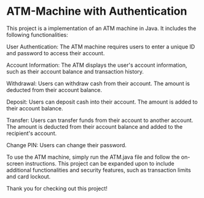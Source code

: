 # ATM-Machine with Authentication

This project is a implementation of an ATM machine in Java. It includes the following functionalities:

User Authentication: The ATM machine requires users to enter a unique ID and password to access their account.

Account Information: The ATM displays the user's account information, such as their account balance and transaction history.

Withdrawal: Users can withdraw cash from their account. The amount is deducted from their account balance.

Deposit: Users can deposit cash into their account. The amount is added to their account balance.

Transfer: Users can transfer funds from their account to another account. The amount is deducted from their account balance and added to the recipient's account.

Change PIN: Users can change their password.

To use the ATM machine, simply run the ATM.java file and follow the on-screen instructions. This project can be expanded upon to include additional functionalities and security features, such as transaction limits and card lockout.

Thank you for checking out this project!